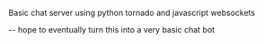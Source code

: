Basic chat server using python tornado and javascript websockets

-- hope to eventually turn this into a very basic chat bot